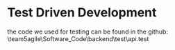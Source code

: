 # Test Driven Development

the code we used for testing can be found in the github: \team5agile\Software_Code\backend\test\api.test
